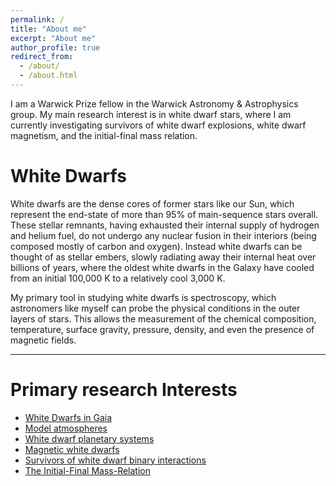 ```yaml
---
permalink: /
title: "About me"
excerpt: "About me"
author_profile: true
redirect_from: 
  - /about/
  - /about.html
---
```


I am a Warwick Prize fellow in the Warwick Astronomy & Astrophysics group. My
main research interest is in white dwarf stars, where I am currently
investigating survivors of white dwarf explosions, white dwarf magnetism, and
the initial-final mass relation.

# White Dwarfs

White dwarfs are the dense cores of former stars like our Sun, which represent
the end-state of more than 95% of main-sequence stars overall. These stellar
remnants, having exhausted their internal supply of hydrogen and helium fuel,
do not undergo any nuclear fusion in their interiors (being composed mostly of
carbon and oxygen). Instead white dwarfs can be thought of as stellar embers,
slowly radiating away their internal heat over billions of years, where the
oldest white dwarfs in the Galaxy have cooled from an initial 100,000 K to a
relatively cool 3,000 K.

My primary tool in studying white dwarfs is spectroscopy, which astronomers
like myself can probe the physical conditions in the outer layers of stars.
This allows the measurement of the chemical composition, temperature, surface
gravity, pressure, density, and even the presence of magnetic fields.

------

# Primary research Interests

* [White Dwarfs in Gaia](/interests/gaia.md)
* [Model atmospheres](/interests/atms.md)
* [White dwarf planetary systems](interests/wdplanets.md)
* [Magnetic white dwarfs](interests/magnetic.md)
* [Survivors of white dwarf binary interactions](interests/survivors.md)
* [The Initial-Final Mass-Relation](interests/ifmr.md)

